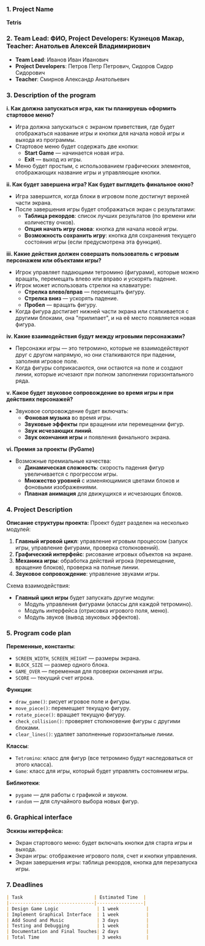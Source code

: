 ### 1. Project Name
**Tetris**

### 2. Team Lead: ФИО, Project Developers: Кузнецов Макар, Teacher: Анатольев Алексей Владимириович
- **Team Lead**: Иванов Иван Иванович
- **Project Developers**: Петров Петр Петрович, Сидоров Сидор Сидорович
- **Teacher**: Смирнов Александр Анатольевич

### 3. Description of the program
**i. Как должна запускаться игра, как ты планируешь оформить стартовое меню?**
- Игра должна запускаться с экраном приветствия, где будет отображаться название игры и кнопки для начала новой игры и выхода из программы.
- Стартовое меню будет содержать две кнопки:
  - **Start Game** — начинается новая игра.
  - **Exit** — выход из игры.
- Меню будет простым, с использованием графических элементов, отображающих название игры и управляющие кнопки.

**ii. Как будет завершена игра? Как будет выглядеть финальное окно?**
- Игра завершится, когда блоки в игровом поле достигнут верхней части экрана.
- После завершения игры будет отображаться экран с результатами:
  - **Таблица рекордов**: список лучших результатов (по времени или количеству очков).
  - **Опция начать игру снова**: кнопка для начала новой игры.
  - **Возможность сохранить игру**: кнопка для сохранения текущего состояния игры (если предусмотрена эта функция).

**iii. Какие действия должен совершать пользователь с игровым персонажем или объектами игры?**
- Игрок управляет падающими тетромино (фигурами), которые можно вращать, перемещать влево или вправо и ускорять падение.
- Игрок может использовать стрелки на клавиатуре:
  - **Стрелка влево/вправ** — перемещать фигуру.
  - **Стрелка вниз** — ускорять падение.
  - **Пробел** — вращать фигуру.
- Когда фигура достигает нижней части экрана или сталкивается с другими блоками, она "прилипает", и на её место появляется новая фигура.

**iv. Какие взаимодействия будут между игровыми персонажами?**
- Персонажи игры — это тетромино, которые не взаимодействуют друг с другом напрямую, но они сталкиваются при падении, заполняя игровое поле.
- Когда фигуры соприкасаются, они остаются на поле и создают линии, которые исчезают при полном заполнении горизонтального ряда.

**v. Какое будет звуковое сопровождение во время игры и при действиях персонажей?**
- Звуковое сопровождение будет включать:
  - **Фоновая музыка** во время игры.
  - **Звуковые эффекты** при вращении или перемещении фигур.
  - **Звук исчезающих линий**.
  - **Звук окончания игры** и появления финального экрана.

**vi. Премия за проекты (PyGame)** 
- Возможные премиальные качества:
  - **Динамическая сложность**: скорость падения фигур увеличивается с прогрессом игры.
  - **Множество уровней** с изменяющимися цветами блоков и фоновыми изображениями.
  - **Плавная анимация** для движущихся и исчезающих блоков.

### 4. Project Description
**Описание структуры проекта:**
Проект будет разделен на несколько модулей:
1. **Главный игровой цикл**: управление игровым процессом (запуск игры, управление фигурами, проверка столкновений).
2. **Графический интерфейс**: рисование игровых объектов на экране.
3. **Механика игры**: обработка действий игрока (перемещение, вращение блоков), проверка на полные линии.
4. **Звуковое сопровождение**: управление звуками игры.

Схема взаимодействия:
- **Главный цикл игры** будет запускать другие модули:
  - Модуль управления фигурами (классы для каждой тетромино).
  - Модуль интерфейса (отрисовка игрового поля, меню).
  - Модуль звуков (вывод звуковых эффектов).
  
### 5. Program code plan
**Переменные, константы**:
- `SCREEN_WIDTH`, `SCREEN_HEIGHT` — размеры экрана.
- `BLOCK_SIZE` — размер одного блока.
- `GAME_OVER` — переменная для проверки окончания игры.
- `SCORE` — текущий счет игрока.

**Функции**:
- `draw_game()`: рисует игровое поле и фигуры.
- `move_piece()`: перемещает текущую фигуру.
- `rotate_piece()`: вращает текущую фигуру.
- `check_collision()`: проверяет столкновение фигуры с другими блоками.
- `clear_lines()`: удаляет заполненные горизонтальные линии.

**Классы**:
- `Tetromino`: класс для фигур (все тетромино будут наследоваться от этого класса).
- `Game`: класс для игры, который будет управлять состоянием игры.

**Библиотеки**:
- `pygame` — для работы с графикой и звуком.
- `random` — для случайного выбора новых фигур.

### 6. Graphical interface
**Эскизы интерфейса:**
- Экран стартового меню: будет включать кнопки для старта игры и выхода.
- Экран игры: отображение игрового поля, счет и кнопки управления.
- Экран завершения игры: таблица рекордов, кнопка для перезапуска игры.

### 7. Deadlines
```md
| Task                          | Estimated Time  |
|-------------------------------|-----------------|
| Design Game Logic              | 1 week          |
| Implement Graphical Interface  | 1 week          |
| Add Sound and Music            | 3 days          |
| Testing and Debugging          | 1 week          |
| Documentation and Final Touches| 2 days          |
| Total Time                     | 3 weeks         |
```

